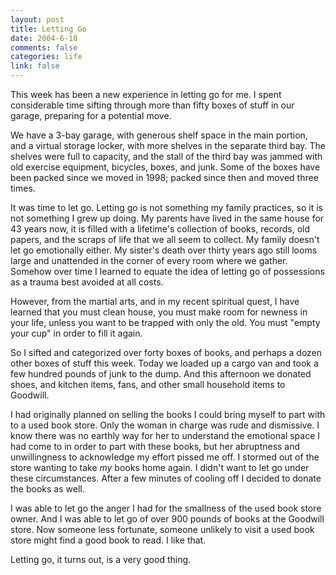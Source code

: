 ```yaml
--- 
layout: post
title: Letting Go
date: 2004-6-18
comments: false
categories: life
link: false
---
```

This week has been a new experience in letting go for me. I spent considerable time sifting through more than fifty boxes of stuff in our garage, preparing for a potential move.

We have a 3-bay garage, with generous shelf space in the main portion, and a virtual storage locker, with more shelves in the separate third bay. The shelves were full to capacity, and the stall of the third bay was jammed with old exercise equipment, bicycles, boxes, and junk. Some of the boxes have been packed since we moved in 1998; packed since then and moved three times.

It was time to let go. Letting go is not something my family practices, so it is not something I grew up doing. My parents have lived in the same house for 43 years now, it is filled with a lifetime's collection of books, records, old papers, and the scraps of life that we all seem to collect. My family doesn't let go emotionally either. My sister's death over thirty years ago still looms large and unattended in the corner of every room where we gather. Somehow over time I learned to equate the idea of letting go of possessions as a trauma best avoided at all costs.

However, from the martial arts, and in my recent spiritual quest, I have learned that you must clean house, you must make room for newness in your life, unless you want to be trapped with only the old. You must "empty your cup" in order to fill it again.

So I sifted and categorized over forty boxes of books, and perhaps a dozen other boxes of stuff this week. Today we loaded up a cargo van and took a few hundred pounds of junk to the dump. And this afternoon we donated shoes, and kitchen items, fans, and other small household items to Goodwill.

I had originally planned on selling the books I could bring myself to part with to a used book store. Only the woman in charge was rude and dismissive. I know there was no earthly way for her to understand the emotional space I had come to in order to part with these books, but her abruptness and unwillingness to acknowledge my effort pissed me off. I stormed out of the store wanting to take <em>my</em> books home again. I didn't want to let go under these circumstances. After a few minutes of cooling off I decided to donate the books as well.

I was able to let go the anger I had for the smallness of the used book store owner. And I was able to let go of over 900 pounds of books at the Goodwill store. Now someone less fortunate, someone unlikely to visit a used book store might find a good book to read. I like that.

Letting go, it turns out, is a very good thing.
